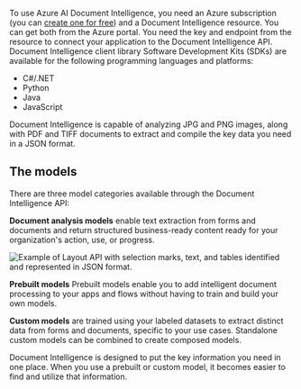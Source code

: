 To use Azure AI Document Intelligence, you need an Azure subscription (you can [create one for free](https://azure.microsoft.com/pricing/purchase-options/azure-account?cid=msft_learn)) and a Document Intelligence resource. You can get both from the Azure portal. You need the key and endpoint from the resource to connect your application to the Document Intelligence API. Document Intelligence client library Software Development Kits (SDKs) are available for the following programming languages and platforms:

- C#/.NET
- Python
- Java
- JavaScript

Document Intelligence is capable of analyzing JPG and PNG images, along with PDF and TIFF documents to extract and compile the key data you need in a JSON format.

## The models

There are three model categories available through the Document Intelligence API:

**Document analysis models** enable text extraction from forms and documents and return structured business-ready content ready for your organization's action, use, or progress.

![Example of Layout API with selection marks, text, and tables identified and represented in JSON format.](../media/layout-tool-example.jpeg)

**Prebuilt models** Prebuilt models enable you to add intelligent document processing to your apps and flows without having to train and build your own models.

**Custom models** are trained using your labeled datasets to extract distinct data from forms and documents, specific to your use cases. Standalone custom models can be combined to create composed models.

Document Intelligence is designed to put the key information you need in one place. When you use a prebuilt or custom model, it becomes easier to find and utilize that information.
